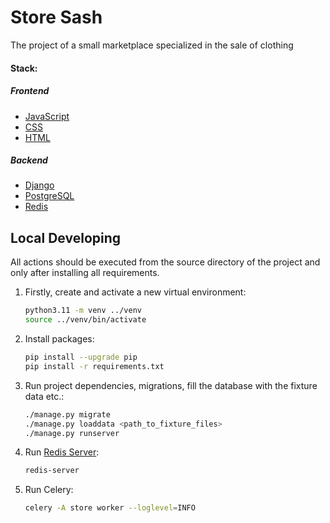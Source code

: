 # Store Sash

The project of a small marketplace specialized in the sale of clothing

#### Stack:

##### Frontend

- [JavaScript](https://nodejs.org/en/download/)
- [CSS](https://ru.wikipedia.org/wiki/CSS/)
- [HTML](https://ru.wikipedia.org/wiki/HTML/)

##### Backend

- [Django](https://www.djangoproject.com/)
- [PostgreSQL](https://www.postgresql.org/)
- [Redis](https://redis.io/)

## Local Developing

All actions should be executed from the source directory of the project and only after installing all requirements.

1. Firstly, create and activate a new virtual environment:
   ```bash
   python3.11 -m venv ../venv
   source ../venv/bin/activate
   ```
2. Install packages:
   ```bash
   pip install --upgrade pip
   pip install -r requirements.txt
   ```
3. Run project dependencies, migrations, fill the database with the fixture data etc.:
   ```bash
   ./manage.py migrate
   ./manage.py loaddata <path_to_fixture_files>
   ./manage.py runserver
   ```
4. Run [Redis Server](https://redis.io/docs/getting-started/installation/):
   ```bash
   redis-server
   ```
5. Run Celery:
   ```bash
   celery -A store worker --loglevel=INFO
   ```
